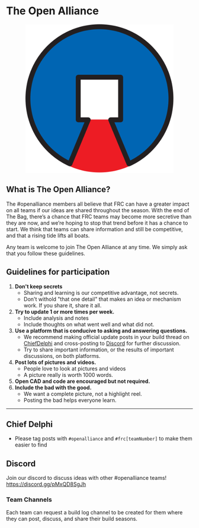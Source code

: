 # The Open Alliance
<p align="center">
  <img width="400" height="400" src="logo/open-alliance-logo.svg">
</p>

## What is The Open Alliance?
The #openalliance members all believe that FRC can have a greater impact on all teams if our ideas are shared throughout the season. With the end of The Bag, there’s a chance that FRC teams may become more secretive than they are now, and we’re hoping to stop that trend before it has a chance to start. We think that teams can share information and still be competitive, and that a rising tide lifts all boats.

Any team is welcome to join The Open Alliance at any time. We simply ask that you follow these guidelines.

## Guidelines for participation
1) **Don't keep secrets**
   * Sharing and learning is our competitive advantage, not secrets.
   * Don't withold "that one detail" that makes an idea or mechanism work.  If you share it, share it all.
3) **Try to update 1 or more times per week.**
   * Include analysis and notes
   * Include thoughts on what went well and what did not.
4) **Use a platform that is conducive to asking and answering questions.**
   * We recommend making official update posts in your build thread on [ChiefDelphi](https://www.chiefdelphi.com/tag/openalliance) and cross-posting to [Discord](https://discord.gg/pMxQD8SgJh) for further discussion.
   * Try to share important information, or the results of important discussions, on both platforms.
5) **Post lots of pictures and videos.**
   * People love to look at pictures and videos
   * A picture really is worth 1000 words.
6) **Open CAD and code are encouraged but not required.**
7) **Include the bad with the good.**
   * We want a complete picture, not a highlight reel.
   * Posting the bad helps everyone learn.

------------------------------
## Chief Delphi
* Please tag posts with `#openalliance` and `#frc[teamNumber]` to make them easier to find

## Discord
Join our discord to discuss ideas with other #openalliance teams!
https://discord.gg/pMxQD8SgJh

### Team Channels
Each team can request a build log channel to be created for them where they can post, discuss, and share their build seasons.
